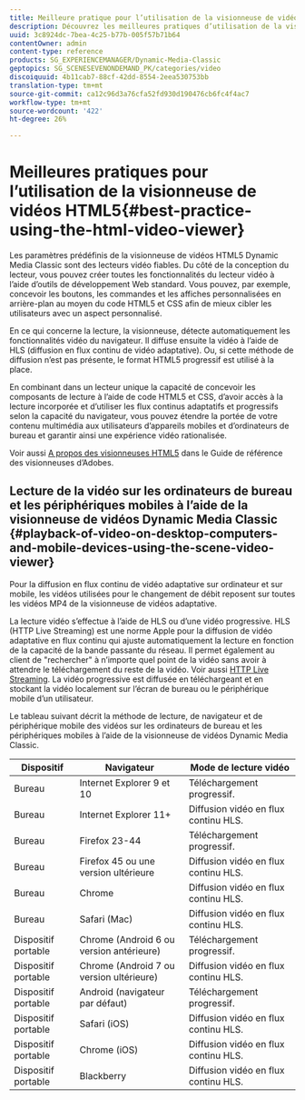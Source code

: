```yaml
---
title: Meilleure pratique pour l’utilisation de la visionneuse de vidéos HTML5
description: Découvrez les meilleures pratiques d’utilisation de la visionneuse de vidéos HTML5.
uuid: 3c8924dc-7bea-4c25-b77b-005f57b71b64
contentOwner: admin
content-type: reference
products: SG_EXPERIENCEMANAGER/Dynamic-Media-Classic
geptopics: SG_SCENESEVENONDEMAND_PK/categories/video
discoiquuid: 4b11cab7-88cf-42dd-8554-2eea530753bb
translation-type: tm+mt
source-git-commit: ca12c96d3a76cfa52fd930d190476cb6fc4f4ac7
workflow-type: tm+mt
source-wordcount: '422'
ht-degree: 26%

---
```



# Meilleures pratiques pour l’utilisation de la visionneuse de vidéos HTML5{#best-practice-using-the-html-video-viewer}

Les paramètres prédéfinis de la visionneuse de vidéos HTML5 Dynamic Media Classic sont des lecteurs vidéo fiables. Du côté de la conception du lecteur, vous pouvez créer toutes les fonctionnalités du lecteur vidéo à l’aide d’outils de développement Web standard. Vous pouvez, par exemple, concevoir les boutons, les commandes et les affiches personnalisées en arrière-plan au moyen du code HTML5 et CSS afin de mieux cibler les utilisateurs avec un aspect personnalisé.

En ce qui concerne la lecture, la visionneuse, détecte automatiquement les fonctionnalités vidéo du navigateur. Il diffuse ensuite la vidéo à l’aide de HLS (diffusion en flux continu de vidéo adaptative). Ou, si cette méthode de diffusion n’est pas présente, le format HTML5 progressif est utilisé à la place.

En combinant dans un lecteur unique la capacité de concevoir les composants de lecture à l’aide de code HTML5 et CSS, d’avoir accès à la lecture incorporée et d’utiliser les flux continus adaptatifs et progressifs selon la capacité du navigateur, vous pouvez étendre la portée de votre contenu multimédia aux utilisateurs d’appareils mobiles et d’ordinateurs de bureau et garantir ainsi une expérience vidéo rationalisée.

Voir aussi [A propos des visionneuses HTML5](https://docs.adobe.com/content/help/en/dynamic-media-developer-resources/library/viewers-for-aem-assets-only/c-html5-aem-asset-viewers.html) dans le Guide de référence des visionneuses d’Adobes.

## Lecture de la vidéo sur les ordinateurs de bureau et les périphériques mobiles à l’aide de la visionneuse de vidéos Dynamic Media Classic {#playback-of-video-on-desktop-computers-and-mobile-devices-using-the-scene-video-viewer}

Pour la diffusion en flux continu de vidéo adaptative sur ordinateur et sur mobile, les vidéos utilisées pour le changement de débit reposent sur toutes les vidéos MP4 de la visionneuse de vidéos adaptative.

La lecture vidéo s’effectue à l’aide de HLS ou d’une vidéo progressive. HLS (HTTP Live Streaming) est une norme Apple pour la diffusion de vidéo adaptative en flux continu qui ajuste automatiquement la lecture en fonction de la capacité de la bande passante du réseau. Il permet également au client de &quot;rechercher&quot; à n’importe quel point de la vidéo sans avoir à attendre le téléchargement du reste de la vidéo. Voir aussi [HTTP Live Streaming](https://developer.apple.com/streaming/). La vidéo progressive est diffusée en téléchargeant et en stockant la vidéo localement sur l’écran de bureau ou le périphérique mobile d’un utilisateur.

Le tableau suivant décrit la méthode de lecture, de navigateur et de périphérique mobile des vidéos sur les ordinateurs de bureau et les périphériques mobiles à l’aide de la visionneuse de vidéos Dynamic Media Classic.

| Dispositif | Navigateur | Mode de lecture vidéo |
|--- |--- |--- |
| Bureau | Internet Explorer 9 et 10 | Téléchargement progressif. |
| Bureau | Internet Explorer 11+ | Diffusion vidéo en flux continu HLS. |
| Bureau | Firefox 23-44 | Téléchargement progressif. |
| Bureau | Firefox 45 ou une version ultérieure | Diffusion vidéo en flux continu HLS. |
| Bureau | Chrome | Diffusion vidéo en flux continu HLS. |
| Bureau | Safari (Mac) | Diffusion vidéo en flux continu HLS. |
| Dispositif portable | Chrome (Android 6 ou version antérieure) | Téléchargement progressif. |
| Dispositif portable | Chrome (Android 7 ou version ultérieure) | Diffusion vidéo en flux continu HLS. |
| Dispositif portable | Android (navigateur par défaut) | Téléchargement progressif. |
| Dispositif portable | Safari (iOS) | Diffusion vidéo en flux continu HLS. |
| Dispositif portable | Chrome (iOS) | Diffusion vidéo en flux continu HLS. |
| Dispositif portable | Blackberry | Diffusion vidéo en flux continu HLS. |
